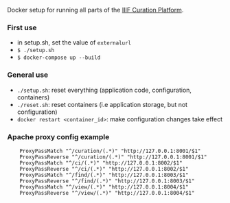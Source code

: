 Docker setup for running all parts of the [IIIF Curation Platform](http://codh.rois.ac.jp/iiif-curation-platform/).

### First use

* in setup.sh, set the value of `externalurl`
* `$ ./setup.sh`
* `$ docker-compose up --build`

### General use

* `./setup.sh`: reset everything (application code, configuration, containers)
* `./reset.sh`: reset containers (i.e application storage, but not configuration)
* `docker restart <container_id>`: make configuration changes take effect

### Apache proxy config example

        ProxyPassMatch "^/curation/(.*)" "http://127.0.0.1:8001/$1"
        ProxyPassReverse "^/curation/(.*)" "http://127.0.0.1:8001/$1"
        ProxyPassMatch "^/ci/(.*)" "http://127.0.0.1:8002/$1"
        ProxyPassReverse "^/ci/(.*)" "http://127.0.0.1:8002/$1"
        ProxyPassMatch "^/find/(.*)" "http://127.0.0.1:8003/$1"
        ProxyPassReverse "^/find/(.*)" "http://127.0.0.1:8003/$1"
        ProxyPassMatch "^/view/(.*)" "http://127.0.0.1:8004/$1"
        ProxyPassReverse "^/view/(.*)" "http://127.0.0.1:8004/$1"
